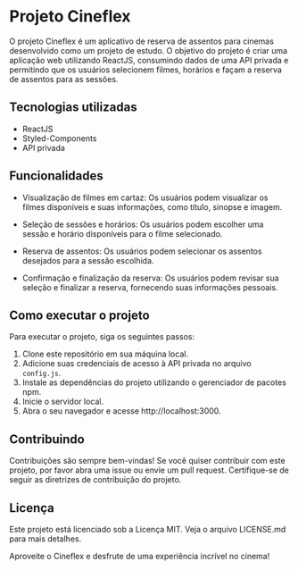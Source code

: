 # Projeto Cineflex

O projeto Cineflex é um aplicativo de reserva de assentos para cinemas desenvolvido como um projeto de estudo. O objetivo do projeto é criar uma aplicação web utilizando ReactJS, consumindo dados de uma API privada e permitindo que os usuários selecionem filmes, horários e façam a reserva de assentos para as sessões.

## Tecnologias utilizadas

- ReactJS
- Styled-Components
- API privada

## Funcionalidades

- Visualização de filmes em cartaz: Os usuários podem visualizar os filmes disponíveis e suas informações, como título, sinopse e imagem.

- Seleção de sessões e horários: Os usuários podem escolher uma sessão e horário disponíveis para o filme selecionado.

- Reserva de assentos: Os usuários podem selecionar os assentos desejados para a sessão escolhida.

- Confirmação e finalização da reserva: Os usuários podem revisar sua seleção e finalizar a reserva, fornecendo suas informações pessoais.

## Como executar o projeto

Para executar o projeto, siga os seguintes passos:

1. Clone este repositório em sua máquina local.
2. Adicione suas credenciais de acesso à API privada no arquivo `config.js`.
3. Instale as dependências do projeto utilizando o gerenciador de pacotes npm.
4. Inicie o servidor local.
5. Abra o seu navegador e acesse http://localhost:3000.

## Contribuindo

Contribuições são sempre bem-vindas! Se você quiser contribuir com este projeto, por favor abra uma issue ou envie um pull request. Certifique-se de seguir as diretrizes de contribuição do projeto.

## Licença

Este projeto está licenciado sob a Licença MIT. Veja o arquivo LICENSE.md para mais detalhes.

Aproveite o Cineflex e desfrute de uma experiência incrível no cinema!
